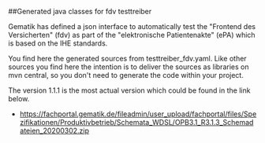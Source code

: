 ##Generated java classes for fdv testtreiber

Gematik has defined a json interface to automatically test the "Frontend des Versicherten" (fdv) 
as part of the "elektronische Patientenakte" (ePA) which is based on the IHE standards.

You find here the generated sources from testtreiber_fdv.yaml. 
Like other sources you find here the intention is to deliver 
the sources as libraries on mvn central, so you don't need to generate the code within your project. 

The version 1.1.1 is the most actual version which could be found in the link below. 

* https://fachportal.gematik.de/fileadmin/user_upload/fachportal/files/Spezifikationen/Produktivbetrieb/Schemata_WDSL/OPB3.1_R3.1.3_Schemadateien_20200302.zip